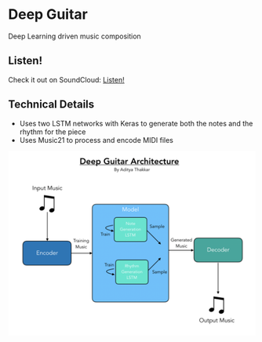 # Deep Guitar 

Deep Learning driven music composition

## Listen!
Check it out on SoundCloud: [Listen!](https://soundcloud.com/adityathakkar/deep-guitar)

## Technical Details

- Uses two LSTM networks with Keras to generate both the notes and the rhythm for the piece
- Uses Music21 to process and encode MIDI files

![Architecture](architecture.png)
